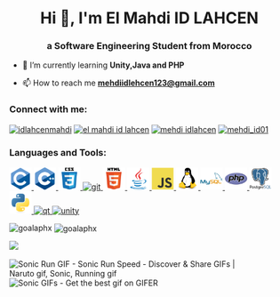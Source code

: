 <h1 align="center">Hi 👋, I'm El Mahdi ID LAHCEN</h1>
<h3 align="center">a Software Engineering Student from Morocco</h3>

- 🌱 I’m currently learning **Unity,Java and PHP**

- 📫 How to reach me **mehdiidlehcen123@gmail.com**

<h3 align="left">Connect with me:</h3>
<p align="left">
<a href="https://twitter.com/idlahcenmahdi" target="blank"><img align="center" src="https://raw.githubusercontent.com/rahuldkjain/github-profile-readme-generator/master/src/images/icons/Social/twitter.svg" alt="idlahcenmahdi" height="30" width="40" /></a>
<a href="https://linkedin.com/in/el mahdi id lahcen" target="blank"><img align="center" src="https://raw.githubusercontent.com/rahuldkjain/github-profile-readme-generator/master/src/images/icons/Social/linked-in-alt.svg" alt="el mahdi id lahcen" height="30" width="40" /></a>
<a href="https://fb.com/mehdi idlahcen" target="blank"><img align="center" src="https://raw.githubusercontent.com/rahuldkjain/github-profile-readme-generator/master/src/images/icons/Social/facebook.svg" alt="mehdi idlahcen" height="30" width="40" /></a>
<a href="https://instagram.com/mehdi_id01" target="blank"><img align="center" src="https://raw.githubusercontent.com/rahuldkjain/github-profile-readme-generator/master/src/images/icons/Social/instagram.svg" alt="mehdi_id01" height="30" width="40" /></a>
</p>

<h3 align="left">Languages and Tools:</h3>
<p align="left"> <a href="https://www.cprogramming.com/" target="_blank" rel="noreferrer"> <img src="https://raw.githubusercontent.com/devicons/devicon/master/icons/c/c-original.svg" alt="c" width="40" height="40"/> </a> <a href="https://www.w3schools.com/cpp/" target="_blank" rel="noreferrer"> <img src="https://raw.githubusercontent.com/devicons/devicon/master/icons/cplusplus/cplusplus-original.svg" alt="cplusplus" width="40" height="40"/> </a> <a href="https://www.w3schools.com/css/" target="_blank" rel="noreferrer"> <img src="https://raw.githubusercontent.com/devicons/devicon/master/icons/css3/css3-original-wordmark.svg" alt="css3" width="40" height="40"/> </a> <a href="https://git-scm.com/" target="_blank" rel="noreferrer"> <img src="https://www.vectorlogo.zone/logos/git-scm/git-scm-icon.svg" alt="git" width="40" height="40"/> </a> <a href="https://www.w3.org/html/" target="_blank" rel="noreferrer"> <img src="https://raw.githubusercontent.com/devicons/devicon/master/icons/html5/html5-original-wordmark.svg" alt="html5" width="40" height="40"/> </a> <a href="https://www.java.com" target="_blank" rel="noreferrer"> <img src="https://raw.githubusercontent.com/devicons/devicon/master/icons/java/java-original.svg" alt="java" width="40" height="40"/> </a> <a href="https://developer.mozilla.org/en-US/docs/Web/JavaScript" target="_blank" rel="noreferrer"> <img src="https://raw.githubusercontent.com/devicons/devicon/master/icons/javascript/javascript-original.svg" alt="javascript" width="40" height="40"/> </a> <a href="https://www.linux.org/" target="_blank" rel="noreferrer"> <img src="https://raw.githubusercontent.com/devicons/devicon/master/icons/linux/linux-original.svg" alt="linux" width="40" height="40"/> </a> <a href="https://www.mysql.com/" target="_blank" rel="noreferrer"> <img src="https://raw.githubusercontent.com/devicons/devicon/master/icons/mysql/mysql-original-wordmark.svg" alt="mysql" width="40" height="40"/> </a> <a href="https://www.php.net" target="_blank" rel="noreferrer"> <img src="https://raw.githubusercontent.com/devicons/devicon/master/icons/php/php-original.svg" alt="php" width="40" height="40"/> </a> <a href="https://www.postgresql.org" target="_blank" rel="noreferrer"> <img src="https://raw.githubusercontent.com/devicons/devicon/master/icons/postgresql/postgresql-original-wordmark.svg" alt="postgresql" width="40" height="40"/> </a> <a href="https://www.python.org" target="_blank" rel="noreferrer"> <img src="https://raw.githubusercontent.com/devicons/devicon/master/icons/python/python-original.svg" alt="python" width="40" height="40"/> </a> <a href="https://www.qt.io/" target="_blank" rel="noreferrer"> <img src="https://upload.wikimedia.org/wikipedia/commons/0/0b/Qt_logo_2016.svg" alt="qt" width="40" height="40"/> </a> <a href="https://unity.com/" target="_blank" rel="noreferrer"> <img src="https://www.vectorlogo.zone/logos/unity3d/unity3d-icon.svg" alt="unity" width="40" height="40"/> </a> </p>

<p><img align="left" src="https://github-readme-stats.vercel.app/api/top-langs?username=goalaphx&show_icons=true&theme=radical&title_color=cd0e0e&text_color=4b17d9&bg_color=e5ff24&locale=en&layout=compact" alt="goalaphx" /></p>

<p>&nbsp;<img align="center" src="https://github-readme-stats.vercel.app/api?username=goalaphx&show_icons=true&theme=merko&title_color=e00b0b&text_color=1b0bf9&bg_color=e1ff00&locale=en" alt="goalaphx" /></p>
<img src="https://i.imgur.com/1F7lGS7.gif"/>
<p float="left">
<img src="https://i.pinimg.com/originals/40/07/5f/40075f4483a0428c5f3557bcba99059b.gif" jsaction="VQAsE" class="sFlh5c pT0Scc iPVvYb" style="max-width: 432px; height: 400px; margin: 0px; width: 350px;" alt="Sonic Run GIF - Sonic Run Speed - Discover &amp; Share GIFs | Naruto gif, Sonic,  Running gif" jsname="kn3ccd" data-ilt="1707615227670"> 
<img src="https://i.gifer.com/origin/d5/d5b88b45655b89b33ff6d1dc2df982ff_w200.gif" jsaction="VQAsE" class="sFlh5c pT0Scc iPVvYb" style="max-width: 432px; height: 400px; margin: 0px; width: 350px;" alt="Sonic GIFs - Get the best gif on GIFER" jsname="kn3ccd" data-iml="2438.2999999970198">
</p>
